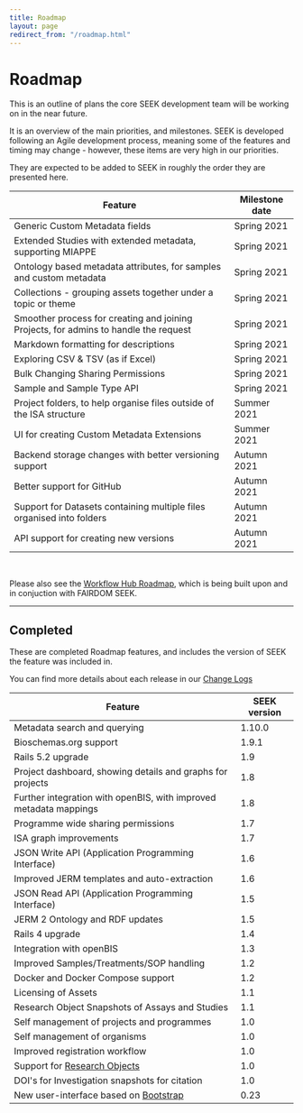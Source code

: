 ```yaml
---
title: Roadmap
layout: page
redirect_from: "/roadmap.html"
---
```


# Roadmap

This is an outline of plans the core SEEK development team will be working on in the near future.

It is an overview of the main priorities, and milestones. SEEK is developed following an Agile development process, meaning some of the features and timing may change - however, these items are very high in our priorities. 

They are expected to be added to SEEK in roughly the order they are presented here.

| Feature | Milestone date |
| --- | --- |
| Generic Custom Metadata fields | Spring 2021  |
| Extended Studies with extended metadata, supporting MIAPPE | Spring 2021 |
| Ontology based metadata attributes, for samples and custom metadata | Spring 2021 |
| Collections - grouping assets together under a topic or theme | Spring 2021 |
| Smoother process for creating and joining Projects, for admins to handle the request | Spring 2021 |
| Markdown formatting for descriptions | Spring 2021 |
| Exploring CSV & TSV (as if Excel) | Spring 2021 |
| Bulk Changing Sharing Permissions | Spring 2021 |
| Sample and Sample Type API | Spring 2021 |
| Project folders, to help organise files outside of the ISA structure | Summer 2021 |
| UI for creating Custom Metadata Extensions | Summer 2021 |
| Backend storage changes with better versioning support | Autumn 2021 |
| Better support for GitHub | Autumn 2021 |
| Support for Datasets containing multiple files organised into folders | Autumn 2021 |
| API support for creating new versions | Autumn 2021 |


<br/>

Please also see the [Workflow Hub Roadmap](https://about.workflowhub.eu/roadmap/), 
which is being built upon and in conjuction with FAIRDOM SEEK.



---


## Completed

These are completed Roadmap features, and includes the version of SEEK the feature was included in.

You can find more details about each release in our [Change Logs](/tech/releases/)


| Feature | SEEK version |
| --- | --- | 
| Metadata search and querying | 1.10.0 |
| Bioschemas.org support | 1.9.1 |
| Rails 5.2 upgrade | 1.9 |
| Project dashboard, showing details and graphs for projects | 1.8  |
| Further integration with openBIS, with improved metadata mappings | 1.8  |
| Programme wide sharing permissions | 1.7  |
| ISA graph improvements | 1.7  |
| JSON Write API (Application Programming Interface) | 1.6  |
| Improved JERM templates and auto-extraction | 1.6 |
| JSON Read API (Application Programming Interface) | 1.5 |
| JERM 2 Ontology and RDF updates | 1.5 |
| Rails 4 upgrade | 1.4 |
| Integration with openBIS | 1.3 |
| Improved Samples/Treatments/SOP handling | 1.2  |
| Docker and Docker Compose support | 1.2 |
| Licensing of Assets | 1.1 |
| Research Object Snapshots of Assays and Studies | 1.1 |
| Self management of projects and programmes | 1.0 |
| Self management of organisms | 1.0 |
| Improved registration workflow | 1.0 |
| Support for [Research Objects](http://www.researchobject.org/) | 1.0 |
| DOI's for Investigation snapshots for citation | 1.0 |
| New user-interface based on [Bootstrap](http://getbootstrap.com) | 0.23 |

